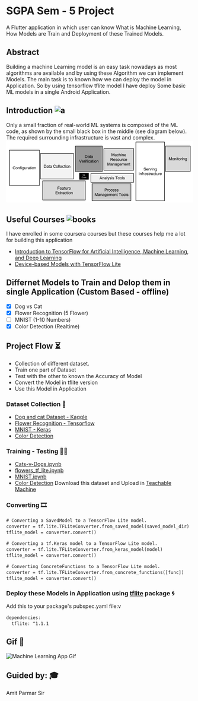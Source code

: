 # SGPA Sem - 5 Project

A Flutter application in which user can know What is Machine Learning, How Models are Train and Deployment of these Trained Models. 

## Abstract

Building a machine Learning model is an easy task nowadays as most algorithms are available and by using these Algorithm we can implement Models. 
The main task is to known how we can deploy the model in Application. So by using tensorflow tflite model I have deploy Some basic ML models in a single Android Application.

##  Introduction ![a](https://github.githubassets.com/images/icons/emoji/unicode/2139.png?v8)

Only a small fraction of real-world ML systems is composed of the ML code, as shown by the small black box in the middle (see diagram below). The required surrounding infrastructure is vast and complex.
![Machine Learning Systems](https://raw.githubusercontent.com/AdityaLalwani/Machine-Learning-App/master/assets/images/ml.png "Machine Learning Systems")

## Useful Courses ![books](https://github.githubassets.com/images/icons/emoji/unicode/1f4da.png?v8)

I have enrolled in some coursera courses but these courses help me a lot for building this application
* [Introduction to TensorFlow for Artificial Intelligence, Machine Learning, and Deep Learning](https://www.coursera.org/learn/introduction-tensorflow)
* [Device-based Models with TensorFlow Lite](https://www.coursera.org/learn/device-based-models-tensorflow)

## Differnet Models to Train and Delop them in single Application (Custom Based - offline)

- [x] Dog vs Cat 
- [x] Flower Recognition (5 Flower)
- [ ] MNIST (1-10 Numbers) 
- [x] Color Detection (Realtime)

## Project Flow :hourglass_flowing_sand:

- Collection of different dataset.
- Train one part of Dataset
- Test with the other to known the Accuracy of Model
- Convert the Model in tflite version
- Use this Model in Application

### Dataset Collection :memo:

* [Dog and cat Dataset - Kaggle](https://download.microsoft.com/download/3/E/1/3E1C3F21-ECDB-4869-8368-6DEBA77B919F/kagglecatsanddogs_3367a.zip)
* [Flower Recognition - Tensorflow](https://storage.googleapis.com/download.tensorflow.org/example_images/flower_photos.tgz)
* [MNIST - Keras](https://storage.googleapis.com/tensorflow/tf-keras-datasets/mnist.npz)
* [Color Detection](https://cvhci.anthropomatik.kit.edu/~bschauer/datasets/google-512)

### Training - Testing :man_technologist:

- [Cats-v-Dogs.ipynb](https://colab.research.google.com/github/lmoroney/mlday-tokyo/blob/master/Lab6-Cats-v-Dogs.ipynb#scrollTo=G4cwNEH46UAI)
- [flowers_tf_lite.ipynb](https://colab.research.google.com/github/tensorflow/examples/blob/master/community/en/flowers_tf_lite.ipynb)
- [MNIST.ipynb](https://colab.research.google.com/github/tensorflow/examples/blob/master/lite/codelabs/digit_classifier/ml/step2_train_ml_model.ipynb)
- [Color Detection](https://drive.google.com/file/d/1t7KKfyrt_t8QXFvSrv4TImrkM7wl2KEN/view?usp=sharing) Download this dataset and Upload in [Teachable Machine](https://teachablemachine.withgoogle.com/train/image)

### Converting :film_strip:

```
# Converting a SavedModel to a TensorFlow Lite model.
converter = tf.lite.TFLiteConverter.from_saved_model(saved_model_dir)
tflite_model = converter.convert()
```
```
# Converting a tf.Keras model to a TensorFlow Lite model.
converter = tf.lite.TFLiteConverter.from_keras_model(model)
tflite_model = converter.convert()
```
```
# Converting ConcreteFunctions to a TensorFlow Lite model.
converter = tf.lite.TFLiteConverter.from_concrete_functions([func])
tflite_model = converter.convert()
```

### Deploy these Models in Application using [tflite](https://pub.dev/packages/tflite) package :cyclone:

Add this to your package's pubspec.yaml file:v
```
dependencies:
  tflite: ^1.1.1
```

## Gif :tada:

![Machine Learning App Gif](https://github.com/AdityaLalwani/Machine-Learning-App/raw/master/assets/images/sgpa-min.gif "Machine Learning App")

## Guided by: :mortar_board:

Amit Parmar Sir
